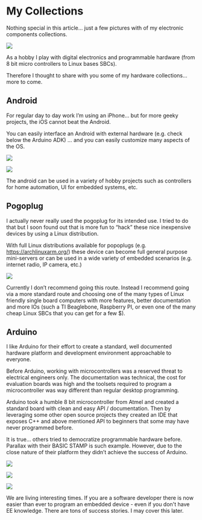 ﻿My Collections
==============

Nothing special in this article… just a few pictures with of my electronic components collections. 

![](/img/posts/collection_hardware.jpg)

As a hobby I play with digital electronics and programmable hardware (from 8 bit micro controllers to Linux bases SBCs).

Therefore I thought to share with you some of my hardware collections… more to come.

Android
-------

For regular day to day work I’m using an iPhone… but for more geeky projects, the iOS cannot beat the Android.

You can easily interface an Android with external hardware (e.g. check below the Arduino ADK) … and you can easily customize many aspects of the OS.
 
![](/img/posts/collection_android1.jpg)

![](/img/posts/collection_android2.jpg)
 
The android can be used in a variety of hobby projects such as controllers for home automation, UI for embedded systems, etc.

Pogoplug
--------

I actually never really used the pogoplug for its intended use. I tried to do that but I soon found out that is more fun to “hack” these nice inexpensive devices by using a Linux distribution.

With full Linux distributions available for popoplugs (e.g. https://archlinuxarm.org/) these device can become full general purpose mini-servers or can be used in a wide variety of embedded scenarios (e.g. internet radio, IP camera, etc.)

![](/img/posts/collection_pogoplug1.jpg)
 
Currently I don’t recommend going this route. Instead I recommend going via a more standard route and choosing one of the many types of Linux friendly single board computers with more features, better documentation and more IOs (such a TI Beaglebone, Raspberry PI, or even one of the many cheap Linux SBCs that you can get for a few $).

Arduino
-------

I like Arduino for their effort to create a standard, well documented hardware platform and development environment approachable to everyone.

Before Arduino, working with microcontrollers was a reserved threat to electrical engineers only. The documentation was technical, the cost for evaluation boards was high and the toolsets required to program a microcontroller was way different than regular desktop programming.

Arduino took a humble 8 bit microcontroller from Atmel and created a standard board with clean and easy API / documentation. Then by leveraging some other open source projects they created an IDE that exposes C++ and above mentioned API to beginners that some may have never programmed before.

It is true… others tried to democratize programmable hardware before. Parallax with their BASIC STAMP is such example. However, due to the close nature of their platform they didn’t achieve the success of Arduino.

![](/img/posts/collection_arduino1.jpg)

![](/img/posts/collection_arduino2.jpg)

![](/img/posts/collection_arduino3.jpg)
  
We are living interesting times. If you are a software developer there is now easier than ever to program an embedded device - even if you don't have EE knowledge.
There are tons of success stories. I may cover this later.

